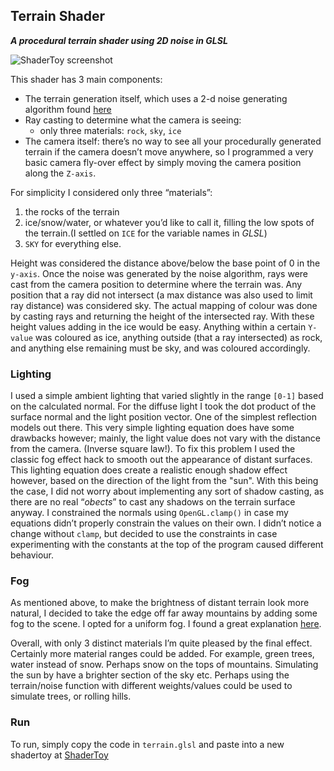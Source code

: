 ## Terrain Shader
***A procedural terrain shader using 2D noise in GLSL*** 

![ShaderToy screenshot](img/terrain.gif)

This shader has 3 main components: 
- The terrain generation itself, which uses a 2-d noise generating algorithm found [here](http://shadertoy.wikia.com/wiki/Noise) 
- Ray casting to determine what the camera is seeing:
    - only three materials: `rock`, `sky`, `ice` 
- The camera itself: there’s no way to see all your procedurally generated terrain if the camera doesn’t move anywhere, so I programmed a very basic camera fly-over effect by simply moving the camera position along the `Z-axis`.

For simplicity I considered only three “materials”: 

 1. the rocks of the terrain
 2. ice/snow/water, or whatever you’d like to call it, filling the low spots of the terrain.(I settled on `ICE` for the variable names in *GLSL*)
 3. `SKY` for everything else. 
 
 Height was considered the distance above/below the  base point of 0 in the `y-axis`. Once the noise was generated by the noise algorithm, rays were cast from the camera position to determine where the terrain was. Any position that a ray did not intersect (a max distance was also used to limit ray distance) was considered sky. The actual mapping of colour was done by casting rays and returning the height of the intersected ray. With these height values adding in the ice would be easy. Anything within a certain `Y-value` was coloured as ice, anything outside (that a ray intersected) as rock, and anything else remaining must be sky, and was coloured accordingly.

### Lighting
I used a simple ambient lighting that varied slightly in the range `[0-1]` based on the calculated normal. For the diffuse light I took the dot product of the surface normal and the light position vector. One of the simplest reflection models out there. This very simple lighting equation does have some drawbacks however; mainly, the light value does not vary with the distance from the camera. (Inverse square law!). To fix this problem I used the classic fog effect hack to smooth out the appearance of distant surfaces. This lighting equation does create a realistic enough shadow effect however, based on the direction of the light from the "sun". With this being the case, I did not worry about implementing any sort of shadow casting, as there are no real “*obects*” to cast any shadows on the terrain surface anyway. I constrained the normals using `OpenGL.clamp()` in case my equations didn’t properly constrain the values on their own. I didn’t notice a change without `clamp`, but decided to use the constraints in case experimenting with the constants at the top of the program caused different behaviour.

### Fog
As mentioned above, to make the brightness of distant terrain look more natural, I decided to take the edge off far away mountains by adding some fog to the scene. I opted for a uniform fog.  I found a great explanation [here](http://in2gpu.com/2014/07/22/create-fog-shader/).

Overall, with only 3 distinct materials I’m quite pleased by the final effect. Certainly more material ranges could be added. For example, green trees, water instead of snow. Perhaps snow on the tops of mountains. Simulating the sun by have a brighter section of the sky etc. Perhaps using the terrain/noise function with different weights/values could be used to simulate trees, or rolling hills.

### Run
To run, simply copy the code in `terrain.glsl` and paste into a new shadertoy at [ShaderToy](https://www.shadertoy.com/new)
